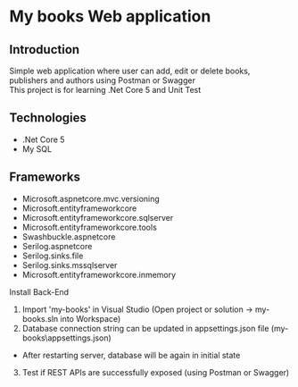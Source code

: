 # My books Web application

## Introduction
Simple web application where user can add, edit or delete books, publishers and authors using Postman or Swagger<br/>
This project is for learning .Net Core 5 and Unit Test

## Technologies
* .Net Core 5
* My SQL

## Frameworks
* Microsoft.aspnetcore.mvc.versioning
* Microsoft.entityframeworkcore
* Microsoft.entityframeworkcore.sqlserver
* Microsoft.entityframeworkcore.tools
* Swashbuckle.aspnetcore
* Serilog.aspnetcore
* Serilog.sinks.file
* Serilog.sinks.mssqlserver
* Microsoft.entityframeworkcore.inmemory

Install Back-End
1. Import 'my-books' in Visual Studio (Open project or solution -> my-books.sln into Workspace)
2. Database connection string can be updated in appsettings.json file (my-books\appsettings.json)
* After restarting server, database will be again in initial state
3. Test if REST APIs are successfully exposed (using Postman or Swagger)
